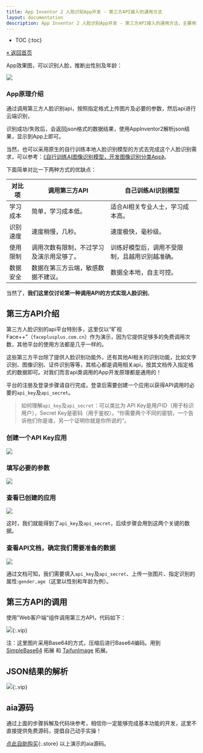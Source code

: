 ```yaml
---
title: App Inventor 2 人脸识别App开发 - 第三方API接入的通用方法
layout: documentation
description: App Inventor 2 人脸识别App开发 - 第三方API接入的通用方法，主要用到Web客户端组件调用第三方api，解析api返回的结果。
---
```


* TOC
{:toc}

[&laquo; 返回首页](index.html)

App效果图，可以识别人脸，推断出性别及年龄：

![](face/face.png)

### App原理介绍

通过调用第三方人脸识别api，按照指定格式上传图片及必要的参数，然后api进行云端识别，

识别成功/失败后，会返回json格式的数据结果，使用AppInventor2解析json结果，显示到App上即可。

当然，也可以采用原生的自行训练本地人脸识别模型的方式去完成这个人脸识别需求，可以参考：[《自行训练AI图像识别模型，开发图像识别分类App》](../extensions/PersonalImageClassifier.html?f=aiface)。

下面简单对比一下两种方式的优缺点：

|   对比项    | 调用第三方API | 自己训练AI识别模型	 |
|---------|---------|---------|
|   学习成本    | 简单，学习成本低。| 适合AI相关专业人士，学习成本高。 |
|   识别速度    | 速度稍慢，几秒。| 速度极快，毫秒级。	 |
|   使用限制    | 调用次数有限制，不过学习及演示用足够了。|  训练好模型后，调用不受限制，且越用识别越准确。	 |
|   数据安全    | 数据在第三方云端，敏感数据不建议。| 数据全本地，自主可控。	 |

当然了，**我们这里仅讨论第一种调用API的方式实现人脸识别**。

## 第三方API介绍

第三方人脸识别的api平台特别多，这里仅以“旷视Face++”（`faceplusplus.com.cn`）作为演示，因为它提供足够多的免费调用次数，其他平台的使用方法都是几乎一样的。

这些第三方平台除了提供人脸识别功能外，还有其他AI相关的识别功能，比如文字识别、图像识别、证件识别等等，其核心都是调用相关api，按其文档传入指定格式的数据即可。对我们而言api类调用的App开发原理都是通用的！

平台的注册及登录步骤请自行完成，登录后需要创建一个应用以获得API调用时必要的`api_key`及`api_secret`。

> 如何理解`api_key`及`api_secret`：可以类比为 API Key是用户ID（用于标识用户），Secret Key是密码（用于鉴权）。“你需要两个不同的密钥，一个告诉他们你是谁，另一个证明你就是你所说的“。

### 创建一个API Key应用

![](face/create_apikey.png)

### 填写必要的参数

![](face/create_apikey_add.png)

### 查看已创建的应用

![](face/apikey.png)

这时，我们就能得到了`api_key`及`api_secret`，后续步骤会用到这两个关键的数据。

### 查看API文档，确定我们需要准备的数据

![](face/api_doc.png)

通过文档可知，我们需要填入`api_key`及`api_secret`、上传一张图片、指定识别的属性:`gender,age`（这里以性别和年龄为例）。

## 第三方API的调用

使用”Web客户端“组件调用第三方API，代码如下：

![](face/blocks1.png){:.vip}

注：这里图片采用Base64的方式，压缩后进行Base64编码。用到 [SimpleBase64](../components/connectivity.html#SimpleBase64) 拓展 和 [TaifunImage](../extensions/TaifunImage.html) 拓展。

## JSON结果的解析

![](face/blocks2.png){:.vip}

## aia源码

通过上面的步骤拆解及代码块参考，相信你一定能够完成基本功能的开发，这里不直接提供免费源码，提倡自己动手实操！

[点此自助购买](https://www.fun123.cn/aia-store/240529191150616?f=doc){:.store} 以上演示的aia源码。

